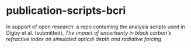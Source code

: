 # publication-scripts-bcri

In support of open research: a repo containing the analysis scripts used in Digby et al. (submitted), *The impact of uncertainty in black carbon's refractive index on simulated optical depth and radiative forcing*



